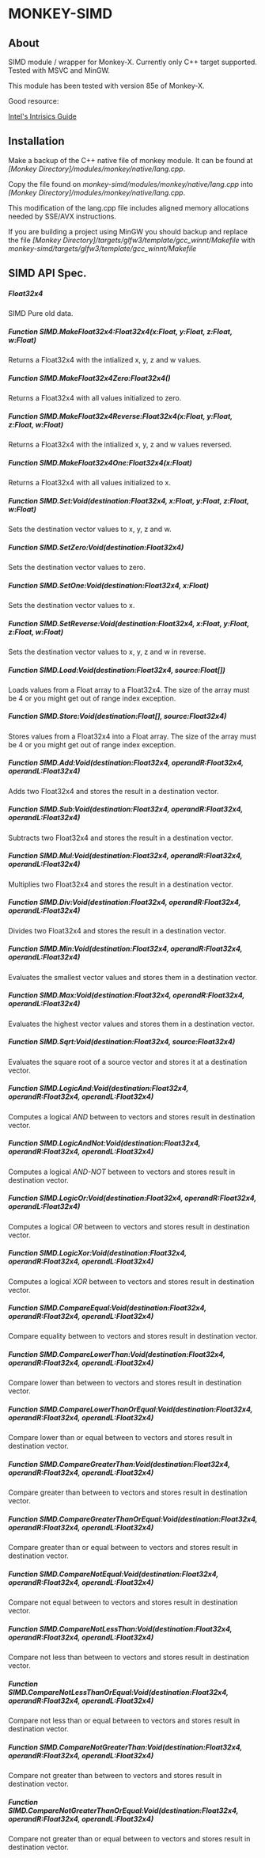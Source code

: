 # MONKEY-SIMD

About
---

SIMD module / wrapper for Monkey-X. Currently only C++ target supported. Tested with MSVC and MinGW.

This module has been tested with version 85e of Monkey-X.

Good resource:

[Intel's Intrisics Guide](https://software.intel.com/sites/landingpage/IntrinsicsGuide/)

Installation
---

Make a backup of the C++ native file of monkey module. It can be found at *[Monkey Directory]/modules/monkey/native/lang.cpp*.

Copy the file found on *monkey-simd/modules/monkey/native/lang.cpp* into *[Monkey Directory]/modules/monkey/native/lang.cpp*.

This modification of the lang.cpp file includes aligned memory allocations needed by SSE/AVX instructions.

If you are building a project using MinGW you should backup and replace the file *[Monkey Directory]/targets/glfw3/template/gcc_winnt/Makefile* with *monkey-simd/targets/glfw3/template/gcc_winnt/Makefile*

SIMD API Spec.
---

##### Float32x4

SIMD Pure old data.

##### Function SIMD.MakeFloat32x4:Float32x4(x:Float, y:Float, z:Float, w:Float)

Returns a Float32x4 with the intialized x, y, z and w values.

##### Function SIMD.MakeFloat32x4Zero:Float32x4()

Returns a Float32x4 with all values initialized to zero.

##### Function SIMD.MakeFloat32x4Reverse:Float32x4(x:Float, y:Float, z:Float, w:Float)

Returns a Float32x4 with the intialized x, y, z and w values reversed.

##### Function SIMD.MakeFloat32x4One:Float32x4(x:Float)

Returns a Float32x4 with all values initialized to x.

##### Function SIMD.Set:Void(destination:Float32x4, x:Float, y:Float, z:Float, w:Float)

Sets the destination vector values to x, y, z and w.

##### Function SIMD.SetZero:Void(destination:Float32x4)

Sets the destination vector values to zero.

##### Function SIMD.SetOne:Void(destination:Float32x4, x:Float)

Sets the destination vector values to x.

##### Function SIMD.SetReverse:Void(destination:Float32x4, x:Float, y:Float, z:Float, w:Float)

Sets the destination vector values to x, y, z and w in reverse.

##### Function SIMD.Load:Void(destination:Float32x4, source:Float[])

Loads values from a Float array to a Float32x4. The size of the array must be 4 or you might get out of range index exception.

##### Function SIMD.Store:Void(destination:Float[], source:Float32x4)

Stores values from a Float32x4 into a Float array. The size of the array must be 4 or you might get out of range index exception.

##### Function SIMD.Add:Void(destination:Float32x4, operandR:Float32x4, operandL:Float32x4)

Adds two Float32x4 and stores the result in a destination vector.

##### Function SIMD.Sub:Void(destination:Float32x4, operandR:Float32x4, operandL:Float32x4)

Subtracts two Float32x4 and stores the result in a destination vector.

##### Function SIMD.Mul:Void(destination:Float32x4, operandR:Float32x4, operandL:Float32x4)

Multiplies two Float32x4 and stores the result in a destination vector.

##### Function SIMD.Div:Void(destination:Float32x4, operandR:Float32x4, operandL:Float32x4)

Divides two Float32x4 and stores the result in a destination vector.

##### Function SIMD.Min:Void(destination:Float32x4, operandR:Float32x4, operandL:Float32x4)

Evaluates the smallest vector values and stores them in a destination vector.

##### Function SIMD.Max:Void(destination:Float32x4, operandR:Float32x4, operandL:Float32x4)	

Evaluates the highest vector values and stores them in a destination vector.

##### Function SIMD.Sqrt:Void(destination:Float32x4, source:Float32x4)

Evaluates the square root of a source vector and stores it at a destination vector.

##### Function SIMD.LogicAnd:Void(destination:Float32x4, operandR:Float32x4, operandL:Float32x4)

Computes a logical *AND* between to vectors and stores result in destination vector.

##### Function SIMD.LogicAndNot:Void(destination:Float32x4, operandR:Float32x4, operandL:Float32x4)

Computes a logical *AND-NOT* between to vectors and stores result in destination vector.

##### Function SIMD.LogicOr:Void(destination:Float32x4, operandR:Float32x4, operandL:Float32x4)

Computes a logical *OR* between to vectors and stores result in destination vector.

##### Function SIMD.LogicXor:Void(destination:Float32x4, operandR:Float32x4, operandL:Float32x4)

Computes a logical *XOR* between to vectors and stores result in destination vector.

##### Function SIMD.CompareEqual:Void(destination:Float32x4, operandR:Float32x4, operandL:Float32x4)

Compare equality between to vectors and stores result in destination vector.

##### Function SIMD.CompareLowerThan:Void(destination:Float32x4, operandR:Float32x4, operandL:Float32x4)

Compare lower than between to vectors and stores result in destination vector.

##### Function SIMD.CompareLowerThanOrEqual:Void(destination:Float32x4, operandR:Float32x4, operandL:Float32x4)

Compare lower than or equal between to vectors and stores result in destination vector.

##### Function SIMD.CompareGreaterThan:Void(destination:Float32x4, operandR:Float32x4, operandL:Float32x4)

Compare greater than between to vectors and stores result in destination vector.

##### Function SIMD.CompareGreaterThanOrEqual:Void(destination:Float32x4, operandR:Float32x4, operandL:Float32x4)

Compare greater than or equal between to vectors and stores result in destination vector.

##### Function SIMD.CompareNotEqual:Void(destination:Float32x4, operandR:Float32x4, operandL:Float32x4)

Compare not equal between to vectors and stores result in destination vector.

##### Function SIMD.CompareNotLessThan:Void(destination:Float32x4, operandR:Float32x4, operandL:Float32x4)

Compare not less than between to vectors and stores result in destination vector.

##### Function SIMD.CompareNotLessThanOrEqual:Void(destination:Float32x4, operandR:Float32x4, operandL:Float32x4)

Compare not less than or equal between to vectors and stores result in destination vector.

##### Function SIMD.CompareNotGreaterThan:Void(destination:Float32x4, operandR:Float32x4, operandL:Float32x4)

Compare not greater than between to vectors and stores result in destination vector.

##### Function SIMD.CompareNotGreaterThanOrEqual:Void(destination:Float32x4, operandR:Float32x4, operandL:Float32x4)

Compare not greater than or equal between to vectors and stores result in destination vector.
